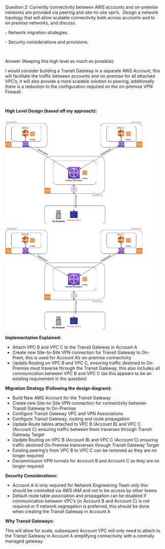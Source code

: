 <p>Question 2: Currently connectivity between AWS accounts and on-premise networks are provided via peering and site-to-site vpn&rsquo;s.&nbsp; Design a network topology that will allow scalable connectivity both across accounts and to on premise networks, and discuss:</p>
<p>- Network migration strategies.</p>
<p>- Security considerations and provisions.</p>
<p>&nbsp;</p>
<p>Answer (Keeping this high level as much as possible):</p>
<p>I would consider building a Transit Gateway in a separate AWS Account, this will facilitate the traffic between accounts and on-premise for all attached VPC&rsquo;s, it will also provide a more scalable solution to peering, additionally there is a reduction to the configuration required on the on-premise VPN Firewall.</p>
<p>&nbsp;</p>
<p><strong>High Level Design (based off my approach):</strong></p>
<p><strong><img src="https://github.com/tonynardone83/me-cloudengineer-test/blob/master/images/transit-gateway.png" alt="" /><img src="https://github.com/tonynardone83/me-cloudengineer-test/blob/master/images/transit-gateway.png" alt="" /></strong></p>
<p><strong>Implementation Explained:</strong></p>
<ul>
<li>Attach VPC B and VPC C to the Transit Gateway in Account A</li>
<li>Create new Site-to-Site VPN connection for Transit Gateway to On-Prem, this is used for Account A&rsquo;s on-premise connectivity</li>
<li>Update Routing on VPC B and VPC C, ensuring traffic destined to On-Premise must traverse through the Transit Gateway, this also includes all communication between VPC B and VPC C (as this appears to be an existing requirement in the question)</li>
</ul>
<p><strong>Migration Strategy (Following the design diagram):</strong></p>
<ul>
<li>Build New AWS Account for the Transit Gateway</li>
<li>Create new Site-to-Site VPN connection for connectivity between Transit Gateway to On-Premise</li>
<li>Configure Transit Gateway VPC and VPN Associations</li>
<li>Configure Transit Gateway, routing and route propagation</li>
<li>Update Route tables attached to VPC B (Account B) and VPC C (Account C) ensuring traffic between them traverses through Transit Gateway Target</li>
<li>Update Routing on VPC B (Account B) and VPC C (Account C) ensuring traffic destined On-Premise transverses through Transit Gateway Target</li>
<li>Existing peering&rsquo;s from VPC B to VPC C can be removed as they are no longer required</li>
<li>Decommission VPN tunnels for Account B and Account C as they are no longer required</li>
</ul>
<p><strong>Security Considerations:</strong></p>
<ul>
<li>Account A is only required for Network Engineering Team only this should be controlled via AWS IAM and not to be access by other teams</li>
<li>Default route table association and propagation can be disabled if communication between VPC&rsquo;s (in Account B and Account C) is not required or if network segregation is preferred, this should be done when creating the Transit Gateway in Account A</li>
</ul>
<p><strong>Why Transit Gateways:</strong></p>
<p>This will allow for scale, subsequent Account VPC will only need to attach to the Transit Gateway in Account A simplifying connectivity with a centrally managed gateway.</p>
